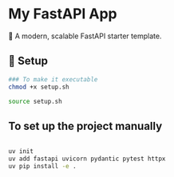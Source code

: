 # My FastAPI App

🚀 A modern, scalable FastAPI starter template.

## 🔧 Setup

```bash
### To make it executable
chmod +x setup.sh

source setup.sh

```

## To set up the project manually 
```bash

uv init
uv add fastapi uvicorn pydantic pytest httpx
uv pip install -e .
```